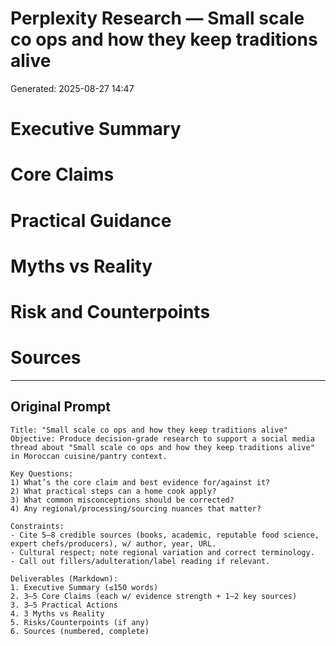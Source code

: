 # Perplexity Research — Small scale co ops and how they keep traditions alive

Generated: 2025-08-27 14:47

# Executive Summary

# Core Claims

# Practical Guidance

# Myths vs Reality

# Risk and Counterpoints

# Sources

---

## Original Prompt

```text
Title: "Small scale co ops and how they keep traditions alive"
Objective: Produce decision-grade research to support a social media thread about "Small scale co ops and how they keep traditions alive" in Moroccan cuisine/pantry context.

Key Questions:
1) What’s the core claim and best evidence for/against it?
2) What practical steps can a home cook apply?
3) What common misconceptions should be corrected?
4) Any regional/processing/sourcing nuances that matter?

Constraints:
- Cite 5–8 credible sources (books, academic, reputable food science, expert chefs/producers), w/ author, year, URL.
- Cultural respect; note regional variation and correct terminology.
- Call out fillers/adulteration/label reading if relevant.

Deliverables (Markdown):
1. Executive Summary (≤150 words)
2. 3–5 Core Claims (each w/ evidence strength + 1–2 key sources)
3. 3–5 Practical Actions
4. 3 Myths vs Reality
5. Risks/Counterpoints (if any)
6. Sources (numbered, complete)
```